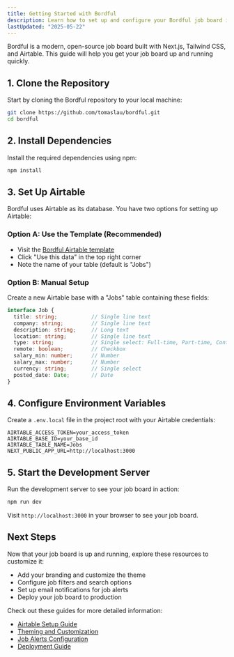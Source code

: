 ```yaml
---
title: Getting Started with Bordful
description: Learn how to set up and configure your Bordful job board in minutes.
lastUpdated: "2025-05-22"
---
```


Bordful is a modern, open-source job board built with Next.js, Tailwind CSS, and Airtable. This guide will help you get your job board up and running quickly.

## 1. Clone the Repository

Start by cloning the Bordful repository to your local machine:

```bash
git clone https://github.com/tomaslau/bordful.git
cd bordful
```

## 2. Install Dependencies

Install the required dependencies using npm:

```bash
npm install
```

## 3. Set Up Airtable

Bordful uses Airtable as its database. You have two options for setting up Airtable:

### Option A: Use the Template (Recommended)

- Visit the [Bordful Airtable template](https://airtable.com/apprhCjWTxfG3JX5p/shrLqfxgbensCY393/tblBFcWLWFxosr0ey)
- Click "Use this data" in the top right corner
- Note the name of your table (default is "Jobs")

### Option B: Manual Setup

Create a new Airtable base with a "Jobs" table containing these fields:

```typescript
interface Job {
  title: string;           // Single line text
  company: string;         // Single line text
  description: string;     // Long text
  location: string;        // Single line text
  type: string;            // Single select: Full-time, Part-time, Contract, Freelance
  remote: boolean;         // Checkbox
  salary_min: number;      // Number
  salary_max: number;      // Number
  currency: string;        // Single select
  posted_date: Date;       // Date
}
```

## 4. Configure Environment Variables

Create a `.env.local` file in the project root with your Airtable credentials:

```env
AIRTABLE_ACCESS_TOKEN=your_access_token
AIRTABLE_BASE_ID=your_base_id
AIRTABLE_TABLE_NAME=Jobs
NEXT_PUBLIC_APP_URL=http://localhost:3000
```

## 5. Start the Development Server

Run the development server to see your job board in action:

```bash
npm run dev
```

Visit `http://localhost:3000` in your browser to see your job board.

## Next Steps

Now that your job board is up and running, explore these resources to customize it:

- Add your branding and customize the theme
- Configure job filters and search options
- Set up email notifications for job alerts
- Deploy your job board to production

Check out these guides for more detailed information:

- [Airtable Setup Guide](/docs/guides/airtable-setup)
- [Theming and Customization](/docs/guides/theming-customization)
- [Job Alerts Configuration](/docs/guides/job-alerts-configuration)
- [Deployment Guide](/docs/guides/deployment) 